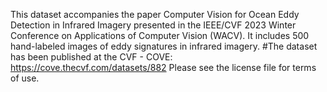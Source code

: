 This dataset accompanies the paper Computer Vision for Ocean Eddy Detection in Infrared Imagery presented in the IEEE/CVF 2023 Winter Conference on Applications of Computer Vision (WACV). It includes 500 hand-labeled images of eddy signatures in infrared imagery.
#The dataset has been published at the CVF - COVE: https://cove.thecvf.com/datasets/882
Please see the license file for terms of use.
